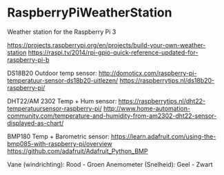 # RaspberryPiWeatherStation
Weather station for the Raspberry Pi 3

https://projects.raspberrypi.org/en/projects/build-your-own-weather-station
https://raspi.tv/2014/rpi-gpio-quick-reference-updated-for-raspberry-pi-b


DS18B20 Outdoor temp sensor:
http://domoticx.com/raspberry-pi-temperatuur-sensor-ds18b20-uitlezen/
https://raspberrytips.nl/ds18b20-raspberry-pi/

DHT22/AM
2302 Temp + Hum sensor:
https://raspberrytips.nl/dht22-temperatuursensor-raspberry-pi/
http://www.home-automation-community.com/temperature-and-humidity-from-am2302-dht22-sensor-displayed-as-chart/

BMP180 Temp + Barometric sensor:
https://learn.adafruit.com/using-the-bmp085-with-raspberry-pi/overview
https://github.com/adafruit/Adafruit_Python_BMP



Vane (windrichting):  Rood - Groen
Anemometer (Snelheid): Geel - Zwart

